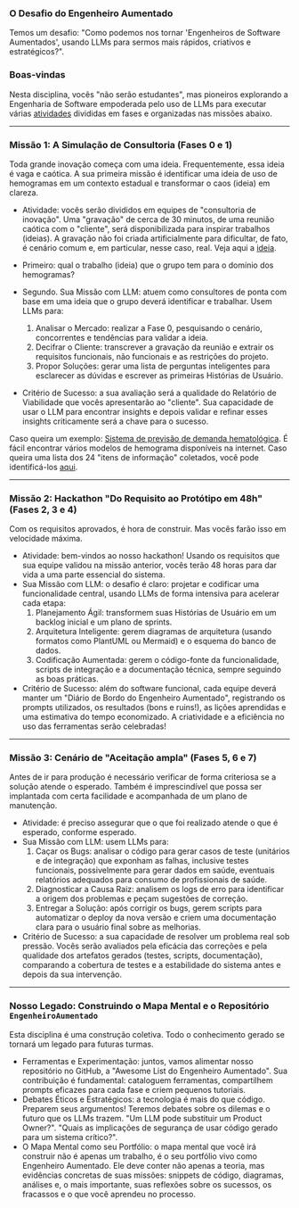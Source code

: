 ### O Desafio do Engenheiro Aumentado

Temos um desafio: "Como podemos nos tornar 'Engenheiros de Software Aumentados', usando LLMs para sermos mais rápidos, criativos e estratégicos?". 

### Boas-vindas

Nesta disciplina, vocês "não serão estudantes", mas pioneiros explorando a Engenharia de Software empoderada pelo uso de LLMs
para executar várias [atividades](possibilidades.md) divididas em fases e organizadas nas missões abaixo.

---

### Missão 1: A Simulação de Consultoria (Fases 0 e 1)

Toda grande inovação começa com uma ideia. Frequentemente, essa ideia é vaga e caótica. A sua primeira missão é identificar uma ideia de uso de hemogramas em um contexto estadual e transformar o caos (ideia) em clareza.

* Atividade: vocês serão divididos em equipes de "consultoria de inovação". Uma "gravação" de cerca de 30 minutos, de uma reunião caótica com o "cliente", será disponibilizada para inspirar trabalhos (ideias). A gravação não foi criada artificialmente para dificultar, de fato, é cenário comum e, em particular, nesse caso, real. Veja aqui a [ideia](ideia.md).

* Primeiro: qual o trabalho (ideia) que o grupo tem para o domínio dos hemogramas?

* Segundo. Sua Missão com LLM: atuem como consultores de ponta com base em uma ideia que o grupo deverá identificar e trabalhar. Usem LLMs para:
    1.  Analisar o Mercado: realizar a Fase 0, pesquisando o cenário, concorrentes e tendências para validar a ideia.
    2.  Decifrar o Cliente: transcrever a gravação da reunião e extrair os requisitos funcionais, não funcionais e as restrições do projeto.
    3.  Propor Soluções: gerar uma lista de perguntas inteligentes para esclarecer as dúvidas e escrever as primeiras Histórias de Usuário.

* Critério de Sucesso: a sua avaliação será a qualidade do Relatório de Viabilidade que vocês apresentarão ao "cliente". Sua capacidade de usar o LLM para encontrar insights e depois validar e refinar esses insights criticamente será a chave para o sucesso.

Caso queira um exemplo: [Sistema de previsão de demanda hematológica](./previsao-demanda-hematologia.md).
É fácil encontrar vários modelos de hemograma disponíveis na internet. Caso queira uma lista dos 24 "itens de informação" coletados,
você pode identificá-los [aqui](https://fhir.saude.go.gov.br/r4/exame/hemograma.html).

---

### Missão 2: Hackathon "Do Requisito ao Protótipo em 48h" (Fases 2, 3 e 4)

Com os requisitos aprovados, é hora de construir. Mas vocês farão isso em velocidade máxima.

* Atividade: bem-vindos ao nosso hackathon! Usando os requisitos que sua equipe validou na missão anterior, vocês terão 48 horas para dar vida a uma parte essencial do sistema.
* Sua Missão com LLM: o desafio é claro: projetar e codificar uma funcionalidade central, usando LLMs de forma intensiva para acelerar cada etapa:
    1.  Planejamento Ágil: transformem suas Histórias de Usuário em um backlog inicial e um plano de sprints.
    2.  Arquitetura Inteligente: gerem diagramas de arquitetura (usando formatos como PlantUML ou Mermaid) e o esquema do banco de dados.
    3.  Codificação Aumentada: gerem o código-fonte da funcionalidade, scripts de integração e a documentação técnica, sempre seguindo as boas práticas.
* Critério de Sucesso: além do software funcional, cada equipe deverá manter um "Diário de Bordo do Engenheiro Aumentado", registrando os prompts utilizados, os resultados (bons e ruins!), as lições aprendidas e uma estimativa do tempo economizado. A criatividade e a eficiência no uso das ferramentas serão celebradas!

---

### Missão 3: Cenário de "Aceitação ampla" (Fases 5, 6 e 7)

Antes de ir para produção é necessário verificar de forma criteriosa se a solução atende o esperado.
Também é imprescindível que possa ser implantada com certa facilidade e acompanhada de um
plano de manutenção. 

* Atividade: é preciso assegurar que o que foi realizado atende o que é esperado, conforme esperado.
* Sua Missão com LLM: usem LLMs para:
    1.  Caçar os Bugs: analisar o código para gerar casos de teste (unitários e de integração) que exponham as falhas, inclusive testes funcionais, possivelmente para gerar dados em saúde, eventuais relatórios adequados para consumo de profissionais de saúde.
    2.  Diagnosticar a Causa Raiz: analisem os logs de erro para identificar a origem dos problemas e peçam sugestões de correção.
    3.  Entregar a Solução: após corrigir os bugs, gerem scripts para automatizar o deploy da nova versão e criem uma documentação clara para o usuário final sobre as melhorias.
* Critério de Sucesso: a sua capacidade de resolver um problema real sob pressão. Vocês serão avaliados pela eficácia das correções e pela qualidade dos artefatos gerados (testes, scripts, documentação), comparando a cobertura de testes e a estabilidade do sistema antes e depois da sua intervenção.

---

### Nosso Legado: Construindo o Mapa Mental e o Repositório `EngenheiroAumentado`

Esta disciplina é uma construção coletiva. Todo o conhecimento gerado se tornará um legado para futuras turmas.

* Ferramentas e Experimentação: juntos, vamos alimentar nosso repositório no GitHub, a "Awesome List do Engenheiro Aumentado". Sua contribuição é fundamental: cataloguem ferramentas, compartilhem prompts eficazes para cada fase e criem pequenos tutoriais.
* Debates Éticos e Estratégicos: a tecnologia é mais do que código. Preparem seus argumentos! Teremos debates sobre os dilemas e o futuro que os LLMs trazem. "Um LLM pode substituir um Product Owner?". "Quais as implicações de segurança de usar código gerado para um sistema crítico?".
* O Mapa Mental como seu Portfólio: o mapa mental que você irá construir não é apenas um trabalho, é o seu portfólio vivo como Engenheiro Aumentado. Ele deve conter não apenas a teoria, mas evidências concretas de suas missões: snippets de código, diagramas, análises e, o mais importante, suas reflexões sobre os sucessos, os fracassos e o que você aprendeu no processo.
